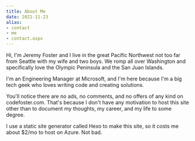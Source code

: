 ```yaml
---
title: About Me
date: 2021-11-23
alias:
- contact
- me
- contact.aspx
---
```


Hi, I'm Jeremy Foster and I live in the great Pacific Northwest not too far from Seattle with my wife and two boys. We romp all over Washington and specifically love the Olympic Peninsula and the San Juan Islands.

I'm an Engineering Manager at Microsoft, and I'm here because I'm a big tech geek who loves writing code and creating solutions.

You'll notice there are no ads, no comments, and no offers of any kind on codefoster.com. That's because I don't have any motivation to host this site other than to document my thoughts, my career, and my life to some degree.

I use a static site generator called Hexo to make this site, so it costs me about $2/mo to host on Azure. Not bad.